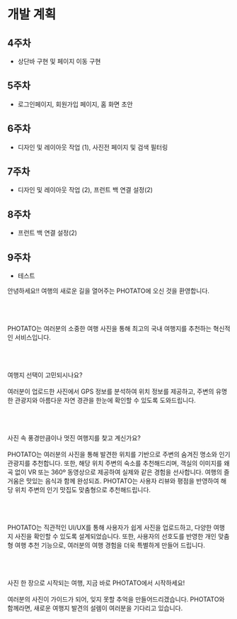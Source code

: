# 개발 계획
## 4주차 
- 상단바 구현 및 페이지 이동 구현
## 5주차 
- 로그인페이지, 회원가입 페이지, 홈 화면 초안
## 6주차
- 디자인 및 레이아웃 작업 (1), 사진전 페이지 및 검색 필터링
## 7주차
- 디자인 및 레이아웃 작업 (2), 프런트 백 연결 설정(2)
## 8주차
- 프런트 백 연결 설정(2)
## 9주차
- 테스트
<p>
        <span className="greenColor">안녕하세요!! 여행의 새로운 길을 열어주는 PHOTATO에 오신 것을 환영합니다.</span>   <br></br><br></br>

PHOTATO는 여러분의 소중한 여행 사진을 통해 최고의 국내 여행지를 추천하는 혁신적인 서비스입니다. <br></br> <br></br>

<span className="orangeColor">여행지 선택이 고민되시나요?</span> <br></br>
여러분이 업로드한 사진에서 GPS 정보를 분석하여 위치 정보를 제공하고, 주변의 유명한 관광지와 아름다운 자연 경관을 한눈에 확인할 수 있도록 도와드립니다.<br></br><br></br>

<span className="orangeColor">사진 속 풍경만큼이나 멋진 여행지를 찾고 계신가요?</span><br></br>
PHOTATO는 여러분의 사진을 통해 발견한 위치를 기반으로 주변의 숨겨진 명소와 인기 관광지를 추천합니다. 또한, 해당 위치 주변의 숙소를 추천해드리며, 객실의 이미지를 왜곡 없이 VR 또는 360º 동영상으로 제공하여 실제와 같은 경험을 선사합니다. 여행의 즐거움은 맛있는 음식과 함께 완성되죠. PHOTATO는 사용자 리뷰와 평점을 반영하여 해당 위치 주변의 인기 맛집도 맞춤형으로 추천해드립니다.<br></br><br></br>

PHOTATO는 직관적인 UI/UX를 통해 사용자가 쉽게 사진을 업로드하고, 다양한 여행지 사진을 확인할 수 있도록 설계되었습니다. 또한, 사용자의 선호도를 반영한 개인 맞춤형 여행 추천 기능으로, 여러분의 여행 경험을 더욱 특별하게 만들어 드립니다.<br></br><br></br>

<span className="greenColor">사진 한 장으로 시작되는 여행, 지금 바로 PHOTATO에서 시작하세요!</span> <br></br>
여러분의 사진이 가이드가 되어, 잊지 못할 추억을 만들어드리겠습니다.  PHOTATO와 함께라면, 새로운 여행지 발견의 설렘이 여러분을 기다리고 있습니다.
        </p>
